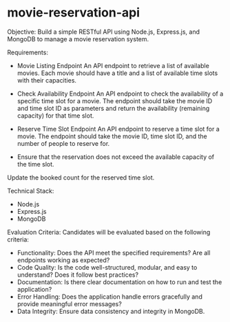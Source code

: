 # movie-reservation-api

Objective:
Build a simple RESTful API using Node.js, Express.js, and MongoDB to manage a movie reservation system.

Requirements:
- Movie Listing Endpoint
 An API endpoint to retrieve a list of available movies.
 Each movie should have a title and a list of available time slots with their capacities.

- Check Availability Endpoint
 An API endpoint to check the availability of a specific time slot for a movie.
 The endpoint should take the movie ID and time slot ID as parameters and return the availability (remaining capacity) for that time slot.

- Reserve Time Slot Endpoint
An API endpoint to reserve a time slot for a movie.
The endpoint should take the movie ID, time slot ID, and the number of people to reserve for.

- Ensure that the reservation does not exceed the available capacity of the time slot.

Update the booked count for the reserved time slot.

Technical Stack:
- Node.js
- Express.js
- MongoDB

Evaluation Criteria:
Candidates will be evaluated based on the following criteria:
- Functionality: Does the API meet the specified requirements? Are all endpoints working as expected?
- Code Quality: Is the code well-structured, modular, and easy to understand? Does it follow best practices?
- Documentation: Is there clear documentation on how to run and test the application?
- Error Handling: Does the application handle errors gracefully and provide meaningful error messages?
- Data Integrity: Ensure data consistency and integrity in MongoDB.
